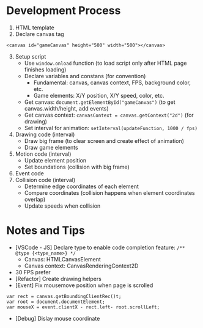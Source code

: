 # Development Process
1. HTML template
2. Declare canvas tag 
```
<canvas id="gameCanvas" height="500" width="500"></canvas>
```
3. Setup script
   - Use ```window.onload``` function (to load script only after HTML page finishes loading)
   - Declare variables and constans (for convention)
     - Fundamental: canvas, canvas context, FPS, background color, etc.
     - Game elements: X/Y position, X/Y speed, color, etc.
   - Get canvas: ```document.getElementById("gameCanvas")``` (to get canvas.width/height, add events)
   - Get canvas context: ```canvasContext = canvas.getContext("2d")``` (for drawing)
   - Set interval for animation: ```setInterval(updateFunction, 1000 / fps)```
4. Drawing code (interval)
   - Draw big frame (to clear screen and create effect of animation)
   - Draw game elements
5. Motion code (interval)
   - Update element position
   - Set boundations (collision with big frame)
6. Event code
7. Collision code (interval)
   - Determine edge coordinates of each element
   - Compare coordinates (collision happens when element coordinates overlap)
   - Update speeds when collision

# Notes and Tips
- [VSCode - JS] Declare type to enable code completion feature: ```/** @type {<type_name>} */```
  - Canvas: HTMLCanvasElement
  - Canvas context: CanvasRenderingContext2D
- 30 FPS prefer
- [Refactor] Create drawing helpers
- [Event] Fix mousemove position when page is scrolled
```
var rect = canvas.getBoundingClientRec()t;
var root = document.documentElement;
var mouseX = event.clientX - rect.left- root.scrollLeft;
```
- [Debug] Dislay mouse coordinate






























